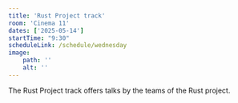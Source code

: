 ```yaml
---
title: 'Rust Project track'
room: 'Cinema 11'
dates: ['2025-05-14']
startTime: "9:30"
scheduleLink: /schedule/wednesday
image:
    path: ''
    alt: ''
---
```


The Rust Project track offers talks by the teams of the Rust project.